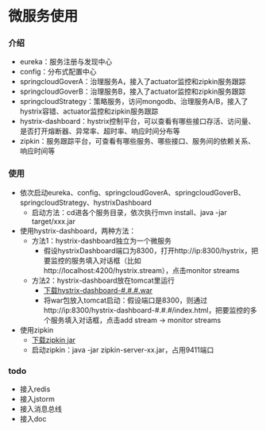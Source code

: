 # 微服务使用

### 介绍
* eureka：服务注册与发现中心
* config：分布式配置中心
* springcloudGoverA：治理服务A，接入了actuator监控和zipkin服务跟踪
* springcloudGoverB：治理服务B，接入了actuator监控和zipkin服务跟踪
* springcloudStrategy：策略服务，访问mongodb、治理服务A/B，接入了hystrix容错、actuator监控和zipkin服务跟踪
* hystrix-dashboard：hystrix控制平台，可以查看有哪些接口存活、访问量、是否打开熔断器、异常率、超时率、响应时间分布等
* zipkin：服务跟踪平台，可查看有哪些服务、哪些接口、服务间的依赖关系、响应时间等

### 使用

* 依次启动eureka、config、springcloudGoverA、springcloudGoverB、springcloudStrategy、hystrixDashboard
	* 启动方法：cd进各个服务目录，依次执行mvn install、java -jar target/xxx.jar
* 使用hystrix-dashboard，两种方法：
	* 方法1：hystrix-dashboard独立为一个微服务
		* 假设hystrixDashboard端口为8300，打开http://ip:8300/hystrix，把要监控的服务填入对话框（比如http://localhost:4200/hystrix.stream），点击monitor streams
	* 方法2：hystrix-dashboard放在tomcat里运行
		* [下载hystrix-dashboard-#.#.#.war](http://search.maven.org/#browse%7C1045347652)
		* 将war包放入tomcat启动：假设端口是8300，则通过http://ip:8300/hystrix-dashboard-#.#.#/index.html，把要监控的多个服务填入对话框，点击add stream -> monitor streams
* 使用zipkin
	* [下载zipkin jar](https://search.maven.org/remote_content?g=io.zipkin.java&a=zipkin-server&v=LATEST&c=exec)
	* 启动zipkin：java -jar zipkin-server-xx.jar，占用9411端口

### todo
* 接入redis
* 接入jstorm
* 接入消息总线
* 接入doc
